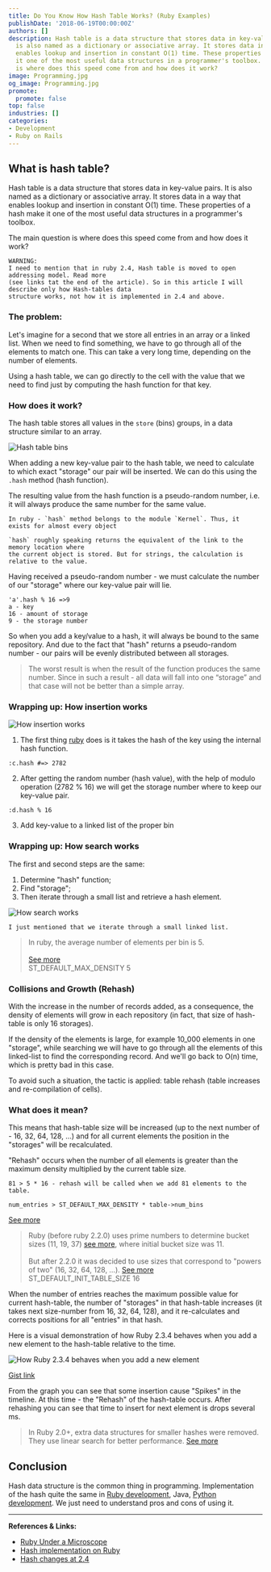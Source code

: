 ```yaml
---
title: Do You Know How Hash Table Works? (Ruby Examples)
publishDate: '2018-06-19T00:00:00Z'
authors: []
description: Hash table is a data structure that stores data in key-value pairs. It
  is also named as a dictionary or associative array. It stores data in a way that
  enables lookup and insertion in constant O(1) time. These properties of a hash make
  it one of the most useful data structures in a programmer's toolbox. The main question
  is where does this speed come from and how does it work?
image: Programming.jpg
og_image: Programming.jpg
promote:
  promote: false
top: false
industries: []
categories:
- Development
- Ruby on Rails
---
```

<script type="application/ld+json">
{
 "@context": "https://schema.org",
 "@type": "Article",
 "author": "Anadea",
 "name": "Do You Know How Hash Table Works? (Ruby Examples)"
}
</script>

## What is hash table?

Hash table is a data structure that stores data in key-value pairs. It is also named as a dictionary or associative array. It stores data in a way that enables lookup and insertion in constant O(1) time. These properties of a hash make it one of the most useful data structures in a programmer's toolbox.

The main question is where does this speed come from and how does it work?

```
WARNING: 
I need to mention that in ruby 2.4, Hash table is moved to open addressing model. Read more 
(see links tat the end of the article). So in this article I will describe only how Hash-tables data 
structure works, not how it is implemented in 2.4 and above.
```

### The problem:

Let's imagine for a second that we store all entries in an array or a linked list. When we need to find something, we have to go through all of the elements to match one. This can take a very long time, depending on the number of elements.

Using a hash table, we can go directly to the cell with the value that we need to find just by computing the hash function for that key.

### How does it work?

The hash table stores all values in the `store` (bins) groups, in a data structure similar to an array.
 
![Hash table bins](Hash-table-bins.png)
 
When adding a new key-value pair to the hash table, we need to calculate to which exact "storage" our pair will be inserted. We can do this using the `.hash` method (hash function).
 
The resulting value from the hash function is a pseudo-random number, i.e. it will always produce the same number for the same value.

```
In ruby - `hash` method belongs to the module `Kernel`. Thus, it exists for almost every object
```

```
`hash` roughly speaking returns the equivalent of the link to the memory location where 
the current object is stored. But for strings, the calculation is relative to the value.
```
 
Having received a pseudo-random number - we must calculate the number of our "storage" where our key-value pair will lie.

```
'a'.hash % 16 =>9 
a - key 
16 - amount of storage 
9 - the storage number
```
 
So when you add a key/value to a hash, it will always be bound to the same repository. And due to the fact that "hash" returns a pseudo-random number - our pairs will be evenly distributed between all storages.
 
> The worst result is when the result of the function produces the same number. Since in such a result - all data will fall into one “storage” and that case will not be better than a simple array.
 
### Wrapping up: How insertion works

 ![How insertion works](How-insertion-works.png)
 
1. The first thing [ruby](https://anadea.info/blog/why-ruby-on-rails-is-so-popular) does is it takes the hash of the key using the internal hash function. 
```
:c.hash #=> 2782
```
 
2. After getting the random number (hash value), with the help of modulo operation (2782 % 16) we will get the storage number where to keep our key-value pair. 
```
:d.hash % 16
```

3. Add key-value to a linked list of the proper bin
 
### Wrapping up: How search works
 
The first and second steps are the same:

1. Determine "hash" function;
2. Find "storage";
3. Then iterate through a small list and retrieve a hash element.
 
![How search works](How-search-works.png)

``` 
I just mentioned that we iterate through a small linked list.
```

> In ruby, the average number of elements per bin is 5.<br /><br />
[See more](https://github.com/ruby/ruby/blob/9bfe7fc5cb457c7bc8df96115ee70b9035f5d885/st.c#L38)<br />
ST_DEFAULT_MAX_DENSITY 5

### Collisions and Growth (Rehash)

With the increase in the number of records added, as a consequence, the density of elements will grow in each repository (in fact, that size of hash-table is only 16 storages).

If the density of the elements is large, for example 10_000 elements in one "storage", while searching we will have to go through all the elements of this linked-list to find the corresponding record. And we'll go back to O(n) time, which is pretty bad in this case.
 
To avoid such a situation, the tactic is applied: table rehash (table increases and re-compilation of cells).
 
### What does it mean?
 
This means that hash-table size will be increased (up to the next number of - 16, 32, 64, 128, ...) and for all current elements the position in the "storages" will be recalculated.
 
"Rehash" occurs when the number of all elements is greater than the maximum density multiplied by the current table size.

```
81 > 5 * 16 - rehash will be called when we add 81 elements to the table.
```

```
num_entries > ST_DEFAULT_MAX_DENSITY * table->num_bins
```
[See more](https://github.com/ruby/ruby/blob/d40ea2afa6ff5a6e5befcf342fb7b6dc58796b20/st.c#L463-L464)

 
> Ruby (before ruby 2.2.0) uses prime numbers to determine bucket sizes (11, 19, 37) [see more](https://github.com/ruby/ruby/blob/410b031acb0b85e86564cc5d6fdde57b1251505f/st.c#L151-L179), where initial bucket size was 11.<br /><br />
But after 2.2.0 it was decided to use sizes that correspond to "powers of two" (16, 32, 64, 128, …).
[See more](https://github.com/ruby/ruby/blob/9bfe7fc5cb457c7bc8df96115ee70b9035f5d885/st.c#L39)<br />
ST_DEFAULT_INIT_TABLE_SIZE 16

When the number of entries reaches the maximum possible value for current hash-table, the number of "storages" in that hash-table increases (it takes next size-number from 16, 32, 64, 128), and it re-calculates and corrects positions for all "entries" in that hash.

Here is a visual demonstration of how Ruby 2.3.4 behaves when you add a new element to the hash-table relative to the time.

![How Ruby 2.3.4 behaves when you add a new element](Add-new-element.png)

[Gist link](https://gist.github.com/DmytroVasin/666b6ef191161160d258982014ad5e63)

From the graph you can see that some insertion cause "Spikes" in the timeline. At this time - the "Rehash" of the hash-table occurs. After rehashing you can see that time to insert for next element is drops several ms.

> In Ruby 2.0+, extra data structures for smaller hashes were removed. They use linear search for better performance. [See more](https://terrainformatica.com/2017/10/15/when-linear-search-is-faster-than-stdmapfind-and-stdunordered_mapfind/)

## Conclusion

Hash data structure is the common thing in programming. Implementation of the hash quite the same in <a href="https://anadea.info/services/web-development/ruby-on-rails-development">Ruby development</a>, Java, <a href="https://anadea.info/services/web-development/python">Python development</a>. We just need to understand pros and cons of using it.

---
**References & Links:**

* [Ruby Under a Microscope](http://patshaughnessy.net/ruby-under-a-microscope)
* [Hash implementation on Ruby](https://blog.heroku.com/ruby-2-4-features-hashes-integers-rounding#better-hashes)
* [Hash changes at 2.4](https://blog.heroku.com/ruby-2-4-features-hashes-integers-rounding#hash-changes)

